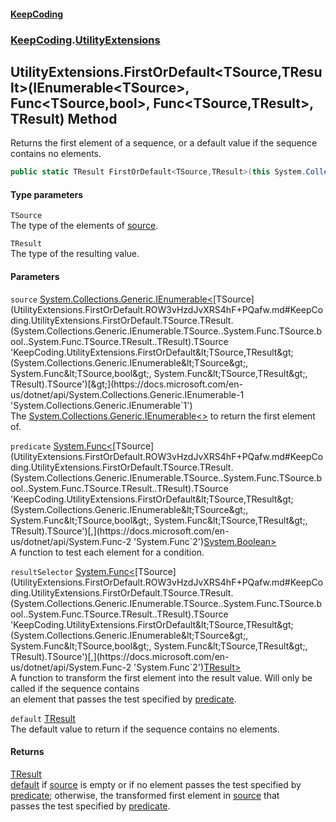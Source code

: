 #### [KeepCoding](index.md 'index')
### [KeepCoding](KeepCoding.md 'KeepCoding').[UtilityExtensions](UtilityExtensions.md 'KeepCoding.UtilityExtensions')
## UtilityExtensions.FirstOrDefault&lt;TSource,TResult&gt;(IEnumerable&lt;TSource&gt;, Func&lt;TSource,bool&gt;, Func&lt;TSource,TResult&gt;, TResult) Method
Returns the first element of a sequence, or a default value if the sequence contains no elements.
```csharp
public static TResult FirstOrDefault<TSource,TResult>(this System.Collections.Generic.IEnumerable<TSource> source, System.Func<TSource,bool> predicate, System.Func<TSource,TResult> resultSelector, TResult @default);
```
#### Type parameters
<a name='KeepCoding.UtilityExtensions.FirstOrDefault.TSource.TResult.(System.Collections.Generic.IEnumerable.TSource..System.Func.TSource.bool..System.Func.TSource.TResult..TResult).TSource'></a>
`TSource`  
The type of the elements of [source](UtilityExtensions.FirstOrDefault.ROW3vHzdJvXRS4hF+PQafw.md#KeepCoding.UtilityExtensions.FirstOrDefault.TSource.TResult.(System.Collections.Generic.IEnumerable.TSource..System.Func.TSource.bool..System.Func.TSource.TResult..TResult).source 'KeepCoding.UtilityExtensions.FirstOrDefault&lt;TSource,TResult&gt;(System.Collections.Generic.IEnumerable&lt;TSource&gt;, System.Func&lt;TSource,bool&gt;, System.Func&lt;TSource,TResult&gt;, TResult).source').
  
<a name='KeepCoding.UtilityExtensions.FirstOrDefault.TSource.TResult.(System.Collections.Generic.IEnumerable.TSource..System.Func.TSource.bool..System.Func.TSource.TResult..TResult).TResult'></a>
`TResult`  
The type of the resulting value.
  
#### Parameters
<a name='KeepCoding.UtilityExtensions.FirstOrDefault.TSource.TResult.(System.Collections.Generic.IEnumerable.TSource..System.Func.TSource.bool..System.Func.TSource.TResult..TResult).source'></a>
`source` [System.Collections.Generic.IEnumerable&lt;](https://docs.microsoft.com/en-us/dotnet/api/System.Collections.Generic.IEnumerable-1 'System.Collections.Generic.IEnumerable`1')[TSource](UtilityExtensions.FirstOrDefault.ROW3vHzdJvXRS4hF+PQafw.md#KeepCoding.UtilityExtensions.FirstOrDefault.TSource.TResult.(System.Collections.Generic.IEnumerable.TSource..System.Func.TSource.bool..System.Func.TSource.TResult..TResult).TSource 'KeepCoding.UtilityExtensions.FirstOrDefault&lt;TSource,TResult&gt;(System.Collections.Generic.IEnumerable&lt;TSource&gt;, System.Func&lt;TSource,bool&gt;, System.Func&lt;TSource,TResult&gt;, TResult).TSource')[&gt;](https://docs.microsoft.com/en-us/dotnet/api/System.Collections.Generic.IEnumerable-1 'System.Collections.Generic.IEnumerable`1')  
The [System.Collections.Generic.IEnumerable&lt;&gt;](https://docs.microsoft.com/en-us/dotnet/api/System.Collections.Generic.IEnumerable-1 'System.Collections.Generic.IEnumerable`1') to return the first element of.
  
<a name='KeepCoding.UtilityExtensions.FirstOrDefault.TSource.TResult.(System.Collections.Generic.IEnumerable.TSource..System.Func.TSource.bool..System.Func.TSource.TResult..TResult).predicate'></a>
`predicate` [System.Func&lt;](https://docs.microsoft.com/en-us/dotnet/api/System.Func-2 'System.Func`2')[TSource](UtilityExtensions.FirstOrDefault.ROW3vHzdJvXRS4hF+PQafw.md#KeepCoding.UtilityExtensions.FirstOrDefault.TSource.TResult.(System.Collections.Generic.IEnumerable.TSource..System.Func.TSource.bool..System.Func.TSource.TResult..TResult).TSource 'KeepCoding.UtilityExtensions.FirstOrDefault&lt;TSource,TResult&gt;(System.Collections.Generic.IEnumerable&lt;TSource&gt;, System.Func&lt;TSource,bool&gt;, System.Func&lt;TSource,TResult&gt;, TResult).TSource')[,](https://docs.microsoft.com/en-us/dotnet/api/System.Func-2 'System.Func`2')[System.Boolean](https://docs.microsoft.com/en-us/dotnet/api/System.Boolean 'System.Boolean')[&gt;](https://docs.microsoft.com/en-us/dotnet/api/System.Func-2 'System.Func`2')  
A function to test each element for a condition.
  
<a name='KeepCoding.UtilityExtensions.FirstOrDefault.TSource.TResult.(System.Collections.Generic.IEnumerable.TSource..System.Func.TSource.bool..System.Func.TSource.TResult..TResult).resultSelector'></a>
`resultSelector` [System.Func&lt;](https://docs.microsoft.com/en-us/dotnet/api/System.Func-2 'System.Func`2')[TSource](UtilityExtensions.FirstOrDefault.ROW3vHzdJvXRS4hF+PQafw.md#KeepCoding.UtilityExtensions.FirstOrDefault.TSource.TResult.(System.Collections.Generic.IEnumerable.TSource..System.Func.TSource.bool..System.Func.TSource.TResult..TResult).TSource 'KeepCoding.UtilityExtensions.FirstOrDefault&lt;TSource,TResult&gt;(System.Collections.Generic.IEnumerable&lt;TSource&gt;, System.Func&lt;TSource,bool&gt;, System.Func&lt;TSource,TResult&gt;, TResult).TSource')[,](https://docs.microsoft.com/en-us/dotnet/api/System.Func-2 'System.Func`2')[TResult](UtilityExtensions.FirstOrDefault.ROW3vHzdJvXRS4hF+PQafw.md#KeepCoding.UtilityExtensions.FirstOrDefault.TSource.TResult.(System.Collections.Generic.IEnumerable.TSource..System.Func.TSource.bool..System.Func.TSource.TResult..TResult).TResult 'KeepCoding.UtilityExtensions.FirstOrDefault&lt;TSource,TResult&gt;(System.Collections.Generic.IEnumerable&lt;TSource&gt;, System.Func&lt;TSource,bool&gt;, System.Func&lt;TSource,TResult&gt;, TResult).TResult')[&gt;](https://docs.microsoft.com/en-us/dotnet/api/System.Func-2 'System.Func`2')  
A function to transform the first element into the result value. Will only be called if the sequence contains  
an element that passes the test specified by [predicate](UtilityExtensions.FirstOrDefault.ROW3vHzdJvXRS4hF+PQafw.md#KeepCoding.UtilityExtensions.FirstOrDefault.TSource.TResult.(System.Collections.Generic.IEnumerable.TSource..System.Func.TSource.bool..System.Func.TSource.TResult..TResult).predicate 'KeepCoding.UtilityExtensions.FirstOrDefault&lt;TSource,TResult&gt;(System.Collections.Generic.IEnumerable&lt;TSource&gt;, System.Func&lt;TSource,bool&gt;, System.Func&lt;TSource,TResult&gt;, TResult).predicate').
  
<a name='KeepCoding.UtilityExtensions.FirstOrDefault.TSource.TResult.(System.Collections.Generic.IEnumerable.TSource..System.Func.TSource.bool..System.Func.TSource.TResult..TResult).default'></a>
`default` [TResult](UtilityExtensions.FirstOrDefault.ROW3vHzdJvXRS4hF+PQafw.md#KeepCoding.UtilityExtensions.FirstOrDefault.TSource.TResult.(System.Collections.Generic.IEnumerable.TSource..System.Func.TSource.bool..System.Func.TSource.TResult..TResult).TResult 'KeepCoding.UtilityExtensions.FirstOrDefault&lt;TSource,TResult&gt;(System.Collections.Generic.IEnumerable&lt;TSource&gt;, System.Func&lt;TSource,bool&gt;, System.Func&lt;TSource,TResult&gt;, TResult).TResult')  
The default value to return if the sequence contains no elements.
  
#### Returns
[TResult](UtilityExtensions.FirstOrDefault.ROW3vHzdJvXRS4hF+PQafw.md#KeepCoding.UtilityExtensions.FirstOrDefault.TSource.TResult.(System.Collections.Generic.IEnumerable.TSource..System.Func.TSource.bool..System.Func.TSource.TResult..TResult).TResult 'KeepCoding.UtilityExtensions.FirstOrDefault&lt;TSource,TResult&gt;(System.Collections.Generic.IEnumerable&lt;TSource&gt;, System.Func&lt;TSource,bool&gt;, System.Func&lt;TSource,TResult&gt;, TResult).TResult')  
[default](UtilityExtensions.FirstOrDefault.ROW3vHzdJvXRS4hF+PQafw.md#KeepCoding.UtilityExtensions.FirstOrDefault.TSource.TResult.(System.Collections.Generic.IEnumerable.TSource..System.Func.TSource.bool..System.Func.TSource.TResult..TResult).default 'KeepCoding.UtilityExtensions.FirstOrDefault&lt;TSource,TResult&gt;(System.Collections.Generic.IEnumerable&lt;TSource&gt;, System.Func&lt;TSource,bool&gt;, System.Func&lt;TSource,TResult&gt;, TResult).default') if [source](UtilityExtensions.FirstOrDefault.ROW3vHzdJvXRS4hF+PQafw.md#KeepCoding.UtilityExtensions.FirstOrDefault.TSource.TResult.(System.Collections.Generic.IEnumerable.TSource..System.Func.TSource.bool..System.Func.TSource.TResult..TResult).source 'KeepCoding.UtilityExtensions.FirstOrDefault&lt;TSource,TResult&gt;(System.Collections.Generic.IEnumerable&lt;TSource&gt;, System.Func&lt;TSource,bool&gt;, System.Func&lt;TSource,TResult&gt;, TResult).source') is empty or if no element passes the test specified by  
                [predicate](UtilityExtensions.FirstOrDefault.ROW3vHzdJvXRS4hF+PQafw.md#KeepCoding.UtilityExtensions.FirstOrDefault.TSource.TResult.(System.Collections.Generic.IEnumerable.TSource..System.Func.TSource.bool..System.Func.TSource.TResult..TResult).predicate 'KeepCoding.UtilityExtensions.FirstOrDefault&lt;TSource,TResult&gt;(System.Collections.Generic.IEnumerable&lt;TSource&gt;, System.Func&lt;TSource,bool&gt;, System.Func&lt;TSource,TResult&gt;, TResult).predicate'); otherwise, the transformed first element in [source](UtilityExtensions.FirstOrDefault.ROW3vHzdJvXRS4hF+PQafw.md#KeepCoding.UtilityExtensions.FirstOrDefault.TSource.TResult.(System.Collections.Generic.IEnumerable.TSource..System.Func.TSource.bool..System.Func.TSource.TResult..TResult).source 'KeepCoding.UtilityExtensions.FirstOrDefault&lt;TSource,TResult&gt;(System.Collections.Generic.IEnumerable&lt;TSource&gt;, System.Func&lt;TSource,bool&gt;, System.Func&lt;TSource,TResult&gt;, TResult).source') that  
                passes the test specified by [predicate](UtilityExtensions.FirstOrDefault.ROW3vHzdJvXRS4hF+PQafw.md#KeepCoding.UtilityExtensions.FirstOrDefault.TSource.TResult.(System.Collections.Generic.IEnumerable.TSource..System.Func.TSource.bool..System.Func.TSource.TResult..TResult).predicate 'KeepCoding.UtilityExtensions.FirstOrDefault&lt;TSource,TResult&gt;(System.Collections.Generic.IEnumerable&lt;TSource&gt;, System.Func&lt;TSource,bool&gt;, System.Func&lt;TSource,TResult&gt;, TResult).predicate').
